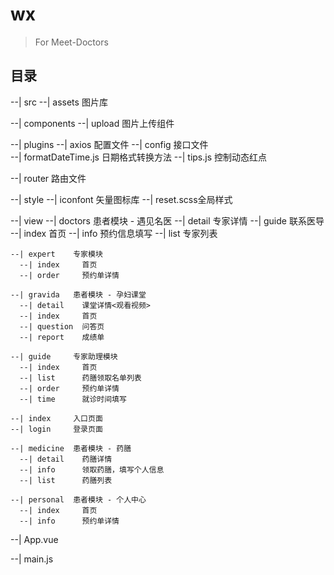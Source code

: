 # wx

> For Meet-Doctors

## 目录

--| src
  --| assets  图片库

  --| components
    --| upload  图片上传组件

  --| plugins
    --| axios   配置文件
    --| config  接口文件  
    --| formatDateTime.js   日期格式转换方法
    --| tips.js             控制动态红点

  --| router    路由文件

  --| style
    --| iconfont  矢量图标库
    --| reset.scss全局样式
    
  --| view
    --| doctors   患者模块 - 遇见名医
      --| detail    专家详情
      --| guide     联系医导
      --| index     首页
      --| info      预约信息填写
      --| list      专家列表

    --| expert    专家模块
      --| index     首页
      --| order     预约单详情
    
    --| gravida   患者模块 - 孕妇课堂
      --| detail    课堂详情<观看视频>
      --| index     首页
      --| question  问答页
      --| report    成绩单

    --| guide     专家助理模块
      --| index     首页
      --| list      药膳领取名单列表
      --| order     预约单详情
      --| time      就诊时间填写

    --| index     入口页面
    --| login     登录页面

    --| medicine  患者模块 - 药膳
      --| detail    药膳详情
      --| info      领取药膳，填写个人信息
      --| list      药膳列表

    --| personal  患者模块 - 个人中心
      --| index     首页
      --| info      预约单详情

  --| App.vue

  --| main.js
